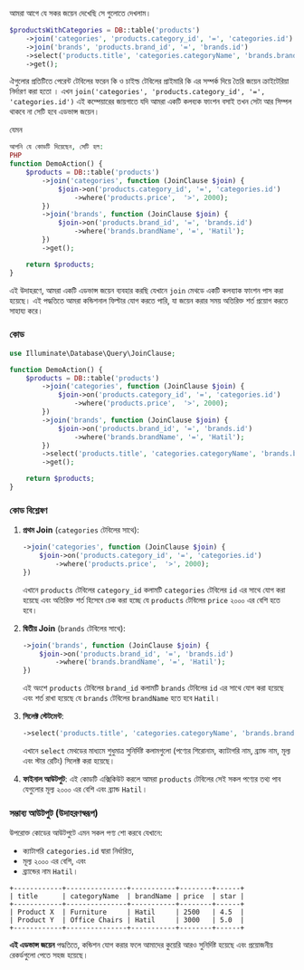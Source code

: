 আমরা আগে যে সকর জয়েন দেখেছি সে গুলোতে দেখলাম।

```php
$productsWithCategories = DB::table('products')
    ->join('categories', 'products.category_id', '=', 'categories.id')
    ->join('brands', 'products.brand_id', '=', 'brands.id')
    ->select('products.title', 'categories.categoryName', 'brands.brandName', 'products.price', 'products.star')
    ->get();
```

ঐগুলোর প্রতিটিতে পেরেন্ট টেবিলের ফরেন কি ও চাইল্ড টেবিলের প্রাইমারি কি এর সম্পর্ক দিয়ে তৈরি জয়েন ক্রাইটেরিয়া নির্দারণ করা হতো । এখন `join('categories', 'products.category_id', '=', 'categories.id')` এই কম্পেয়ারের জায়গাতে যদি আমরা একটি কলব্যক ফাংশন বসাই তখন সেটা আর সিম্পল থাকবে না সেটি হবে এডভান্স জয়েন।

যেমন

```php
আপনি যে কোডটি দিয়েছেন, সেটি হল:
PHP
function DemoAction() {
    $products = DB::table('products')
        ->join('categories', function (JoinClause $join) {
            $join->on('products.category_id', '=', 'categories.id')
                ->where('products.price',  '>', 2000);
        })
        ->join('brands', function (JoinClause $join) {
            $join->on('products.brand_id', '=', 'brands.id')
                ->where('brands.brandName', '=', 'Hatil');
        })
        ->get();

    return $products;
}
```

এই উদাহরণে, আমরা একটি এডভান্স জয়েন ব্যবহার করছি যেখানে `join` মেথডে একটি কলব্যাক ফাংশন পাস করা হয়েছে। এই পদ্ধতিতে আমরা কন্ডিশনাল ফিল্টার যোগ করতে পারি, যা জয়েন করার সময় অতিরিক্ত শর্ত প্রয়োগ করতে সাহায্য করে।

### কোড

```php
use Illuminate\Database\Query\JoinClause;

function DemoAction() {
    $products = DB::table('products')
        ->join('categories', function (JoinClause $join) {
            $join->on('products.category_id', '=', 'categories.id')
                ->where('products.price',  '>', 2000);
        })
        ->join('brands', function (JoinClause $join) {
            $join->on('products.brand_id', '=', 'brands.id')
                ->where('brands.brandName', '=', 'Hatil');
        })
        ->select('products.title', 'categories.categoryName', 'brands.brandName', 'products.price', 'products.star')
        ->get();

    return $products;
}
```

### কোড বিশ্লেষণ

1. **প্রথম Join** (`categories` টেবিলের সাথে):

   ```php
   ->join('categories', function (JoinClause $join) {
       $join->on('products.category_id', '=', 'categories.id')
           ->where('products.price',  '>', 2000);
   })
   ```

   এখানে `products` টেবিলের `category_id` কলামটি `categories` টেবিলের `id` এর সাথে যোগ করা হয়েছে এবং অতিরিক্ত শর্ত হিসেবে চেক করা হচ্ছে যে `products` টেবিলের `price` ২০০০ এর বেশি হতে হবে।

2. **দ্বিতীয় Join** (`brands` টেবিলের সাথে):

   ```php
   ->join('brands', function (JoinClause $join) {
       $join->on('products.brand_id', '=', 'brands.id')
           ->where('brands.brandName', '=', 'Hatil');
   })
   ```

   এই অংশে `products` টেবিলের `brand_id` কলামটি `brands` টেবিলের `id` এর সাথে যোগ করা হয়েছে এবং শর্ত রাখা হয়েছে যে `brands` টেবিলের `brandName` হতে হবে `Hatil`।

3. **সিলেক্ট স্টেটমেন্ট**:

   ```php
   ->select('products.title', 'categories.categoryName', 'brands.brandName', 'products.price', 'products.star')
   ```

   এখানে `select` মেথডের মাধ্যমে শুধুমাত্র সুনির্দিষ্ট কলামগুলো (পণ্যের শিরোনাম, ক্যাটাগরি নাম, ব্র্যান্ড নাম, মূল্য এবং স্টার রেটিং) সিলেক্ট করা হয়েছে।

4. **ফাইনাল আউটপুট**:
   এই কোডটি এক্সিকিউট করলে আমরা `products` টেবিলের সেই সকল পণ্যের তথ্য পাব যেগুলোর মূল্য ২০০০ এর বেশি এবং ব্র্যান্ড `Hatil`।

### সম্ভাব্য আউটপুট (উদাহরণস্বরূপ)

উপরোক্ত কোডের আউটপুটে এমন সকল পণ্য শো করবে যেখানে:

- ক্যাটাগরি `categories.id` দ্বারা নির্ধারিত,
- মূল্য ২০০০ এর বেশি, এবং
- ব্র্যান্ডের নাম `Hatil`।

```
+------------+---------------+-----------+--------+------+
| title      | categoryName  | brandName | price  | star |
+------------+---------------+-----------+--------+------+
| Product X  | Furniture     | Hatil     | 2500   | 4.5  |
| Product Y  | Office Chairs | Hatil     | 3000   | 5.0  |
+------------+---------------+-----------+--------+------+
```

**এই এডভান্স জয়েন** পদ্ধতিতে, কন্ডিশন যোগ করার ফলে আমাদের কুয়েরি আরও সুনির্দিষ্ট হয়েছে এবং প্রয়োজনীয় রেকর্ডগুলো পেতে সহজ হয়েছে।
